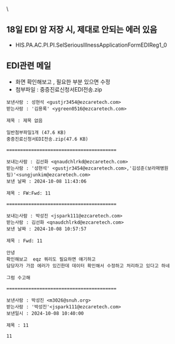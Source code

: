 \


## 18일 EDI 암 저장 시, 제대로 안되는 에러 있음
- HIS.PA.AC.PI.PI.SelSeriousIllnessApplicationFormEDIReg1_0



## EDI관련 메일

- 화면 확인해보고 , 필요한 부분 있으면 수정
- 첨부파일 : 중증진료신청서EDI전송.zip
```
보낸사람 : 성현석 <gustjr3454@ezcaretech.com>
받는사람 : '김용록' <ygreen0516@ezcaretech.com>

제목 : 제목 없음

일반첨부파일1개 (47.6 KB)
중증진료신청서EDI전송.zip(47.6 KB)

========================================

보내는사람 : 김선화 <qnaudchlrkd@ezcaretech.com>
받는사람 : '성현석' <gustjr3454@ezcaretech.com>,'김성준(보라매병원팀)'<sungjunkim@ezcaretech.com>
보낸 날짜 : 2024-10-08 11:43:06

제목 : FW:Fwd: 11

========================================

보내는사람 : 박성진 <jspark111@ezcaretech.com>
받는사람 : 김선화 <qnaudchlrkd@ezcaretech.com>
보낸 날짜 : 2024-10-08 10:57:57

제목 : Fwd: 11

안녕
확인해보고  eqz 쿼리도 필요하면 얘기하고
담당자가 가끔 에러가 있긴한데 데이터 확인해서 수정하고 처리하고 있다고 하네

그럼 수고해

========================================

보낸사람 : 박성진 <m3026@snuh.org>
받는사람 : '박성진'<jspark111@ezcaretech.com>
보낸일시 : 2024-10-08 10:40:00

제목 : 11

11
```

## 